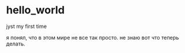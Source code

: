 # hello_world
jyst my first time


я понял, что в этом мире не все так просто. не знаю вот что теперь делать.

